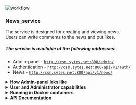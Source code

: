 ![workflow](https://github.com/imwisagist/Test_for_ITFOX/actions/workflows/main.yml/badge.svg)

### News_service
The service is designed for creating and viewing news. <br>
Users can write comments to the news and put likes.

##### The service is available at the following addresses:
- Admin-panel - [`http://csn.sytes.net:800/admin/`](http://csn.sytes.net:800/admin/)
- Authentication - [`http://csn.sytes.net:800/api/v1/auth/`](http://csn.sytes.net:800/api/v1/auth/)
- News - [`http://csn.sytes.net:800/api/v1/news/`](http://csn.sytes.net:800/api/v1/news/)

<details>
<summary><strong>How Admin-panel loks like</strong></summary>
<br>

![screenshot](https://github.com/imwisagist/Test_for_ITFOX/blob/main/images/admin1.png?raw=true)

![screenshot](https://github.com/imwisagist/Test_for_ITFOX/blob/main/images/admin2.png?raw=true)

![screenshot](https://github.com/imwisagist/Test_for_ITFOX/blob/main/images/admin3.png?raw=true)

![screenshot](https://github.com/imwisagist/Test_for_ITFOX/blob/main/images/admin4.png?raw=true)

</details>

<details>
<summary><strong>User and Administrator capabilities</strong></summary>
<br>

#### What authorized users can do
- Perform authentication under your username and password.
- View a list of all news, individual news.
- Create/edit/delete your own news.
- View/write comments on all the news.
- Create/delete your comments and delete comments on your news.
- Create/delete your own likes.
- View the number of comments and likes to any news.
- Watch the ten latest comments on any news.

#### What can an administrator do
The administrator has all the rights of an authorized user.
Also, he can:
- Edit/delete any news.
- Edit/delete any comments.
- Edit/Delete/create users.
- Delete/like on behalf of any user.
- Create/edit/delete tokens for any users.

</details>

<details>
<summary><strong>Running in Docker containers</strong></summary>
<br>

- Cloning a remote repository.
- There is a .env file in the /infra directory, with environment variables, ready to use,
edit it at your discretion if required.
- Building and deploying containers.
```bash
git clone https://github.com/Imwisagist/Test_for_ITFOX.git && cd infra && bash deploy.sh
```
- The standard Django admin panel is available at [`http://localhost/admin/`](http://localhost/admin/)
<br> The login data is specified in the .env file (the superuser is created automatically at the stage of applying migrations)
- Authentication Endpoint [`http://localhost/api/v1/auth/`](http://localhost/api/v1/auth/)
<br> To get a token, send a POST request with 2 parameters in the body username and password
<br> Create a user in the admin panel or use the data from the .env file
- News Endpoint [`http://localhost/api/v1/news/`](http://localhost/api/v1/news/)
- Details on endpoints are in the documentation below
</details>

<details>
<summary><strong>API Documentation</strong></summary>
<br>

**`POST` | Getting an authentication token: `http://localhost/api/v1/auth/`**

Request:
```
{
    "username": "imwisagist",
    "password": "qazxswedc"
}
```
Response:
```
{
    "token": "bc1cc7d433ce6293911731113aeb03d6ac263b73"
}
```

**`GET` | Getting the news list: `http://localhost/api/v1/news/`**

Response:
```
{
    "count": 12,
    "next": "http://localhost/api/v1/news/?limit=10&offset=10",
    "previous": null,
    "results": [
        {
            "id": 1,
            "pub_date": "2023-07-04",
            "title": "gfhfghgf",
            "text": "hfghgfhfg",
            "author": "imwisagist",
            "likes_count": 0,
            "comments_count": 1,
            "ten_latest_comments": [
                "last"
            ]
        },
        {
            "id": 2,
            "pub_date": "2023-07-04",
            "title": "hgfhfgh",
            "text": "fghfghfgh",
            "author": "imwisagist",
            "likes_count": 1,
            "comments_count": 0,
            "ten_latest_comments": []
        },
        ....
    ]
}
```

**`POST` | Creating news: `http://localhost/api/v1/news/`**

Request:
```
{
    "title": "Great news",
    "text": "The war is over."
}
```
Response:
```
{
    "id": 13,
    "pub_date": "2023-07-04",
    "title": "Great news",
    "text": "The war is over.",
    "author": "imwisagist",
    "likes_count": 0,
    "comments_count": 0,
    "ten_latest_comments": []
}
```

**`GET` | Getting a separate news item: `http://localhost/api/v1/news/<news_id>/`**

Response:
```
{
    "id": 13,
    "pub_date": "2023-07-04",
    "title": "Great news",
    "text": "The war is over.",
    "author": "imwisagist",
    "likes_count": 0,
    "comments_count": 0,
    "ten_latest_comments": []
}
```

**`PUT` | Updating News: `http://localhost/api/v1/news/<news_id>/`**

Request:
```
{
    "title": "Great news",
    "text": "Finally! The war is over."
}
```
Response:
```
{
    "id": 13,
    "pub_date": "2023-07-04",
    "title": "Great news",
    "text": "Finally! The war is over.",
    "author": "imwisagist",
    "likes_count": 0,
    "comments_count": 0,
    "ten_latest_comments": []
}
```

**`DELETE` | Deleting news: `http://localhost/api/v1/news/<news_id>/`**

Response:
```
{
    204 No Content
}
```

**`GET` | Getting comments: `http://localhost/api/v1/news/<news_id>/comments/`**

Response:
```
{
    "count": 0,
    "next": null,
    "previous": null,
    "results": []
}
```

**`POST` | Creating a comment: `http://localhost/api/v1/news/<news_id>/comments/`**

Request:
```
{
    "text": "Finally! The war is over."
}
```
Response:
```
{
    "id": 17,
    "pub_date": "2023-07-04",
    "text": "Finally! The war is over.",
    "news": 14,
    "author": "imwisagist"
}
```

**`GET` | Getting a comment: `http://localhost/api/v1/news/<news_id>/comments/<comments_id>/`**

Response:
```
{
    "id": 17,
    "pub_date": "2023-07-04",
    "text": "Finally! The war is over.",
    "news": 14,
    "author": "imwisagist"
}
```

**`PUT` | Editing a comment: `http://localhost/api/v1/news/<news_id>/comments/<comments_id>/`**

Request:
```
{
    "text": "The war is over."
}
```
Response:
```
{
    "id": 15,
    "pub_date": "2023-07-04",
    "text": "The war is over.",
    "news": 14,
    "author": "imwisagist"
}
```

**`DELETE` | Deleting a comment: `http://localhost/api/v1/news/<news_id>/comments/<comments_id>/`**

Response:
```
{
    204 No Content
}
```

**`POST` | Like the news: `http://localhost/api/v1/news/<news_id>/like/`**

Response:
```
{
    201 Created
}
```

**`DELETE` | Remove your like from the news: `http://localhost/api/v1/news/<news_id>/like/`**

Response:
```
{
    204 No Content
}
```
</details>
